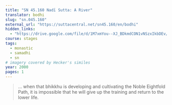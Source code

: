 ```yaml
---
title: "SN 45.160 Nadī Sutta: A River"
translator: bodhi
slug: "sn.045.160"
external_url: "https://suttacentral.net/sn45.160/en/bodhi"
hidden_links:
  - "https://drive.google.com/file/d/1M7xmYou--XJ_BDkmdCON1vNSzxIkbDEv/view?usp=drivesdk"
course: stages
tags:
  - monastic
  - samadhi
  - sn
# imagery covered by Hecker's similes
year: 2000
pages: 1
---
```


> … when that bhikkhu is developing and cultivating the Noble Eightfold Path, it is impossible that he will give up the training and return to the lower life.
